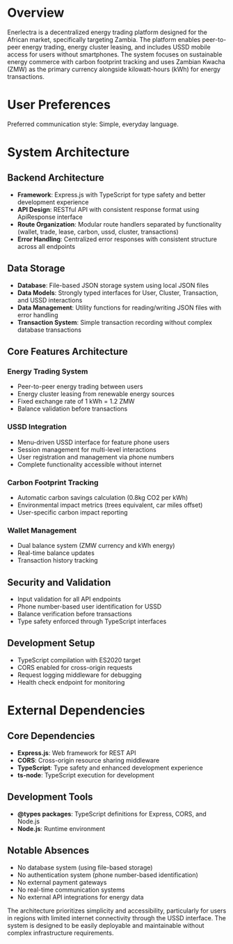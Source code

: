 # Overview

Enerlectra is a decentralized energy trading platform designed for the African market, specifically targeting Zambia. The platform enables peer-to-peer energy trading, energy cluster leasing, and includes USSD mobile access for users without smartphones. The system focuses on sustainable energy commerce with carbon footprint tracking and uses Zambian Kwacha (ZMW) as the primary currency alongside kilowatt-hours (kWh) for energy transactions.

# User Preferences

Preferred communication style: Simple, everyday language.

# System Architecture

## Backend Architecture
- **Framework**: Express.js with TypeScript for type safety and better development experience
- **API Design**: RESTful API with consistent response format using ApiResponse interface
- **Route Organization**: Modular route handlers separated by functionality (wallet, trade, lease, carbon, ussd, cluster, transactions)
- **Error Handling**: Centralized error responses with consistent structure across all endpoints

## Data Storage
- **Database**: File-based JSON storage system using local JSON files
- **Data Models**: Strongly typed interfaces for User, Cluster, Transaction, and USSD interactions
- **Data Management**: Utility functions for reading/writing JSON files with error handling
- **Transaction System**: Simple transaction recording without complex database transactions

## Core Features Architecture

### Energy Trading System
- Peer-to-peer energy trading between users
- Energy cluster leasing from renewable energy sources
- Fixed exchange rate of 1 kWh = 1.2 ZMW
- Balance validation before transactions

### USSD Integration
- Menu-driven USSD interface for feature phone users
- Session management for multi-level interactions
- User registration and management via phone numbers
- Complete functionality accessible without internet

### Carbon Footprint Tracking
- Automatic carbon savings calculation (0.8kg CO2 per kWh)
- Environmental impact metrics (trees equivalent, car miles offset)
- User-specific carbon impact reporting

### Wallet Management
- Dual balance system (ZMW currency and kWh energy)
- Real-time balance updates
- Transaction history tracking

## Security and Validation
- Input validation for all API endpoints
- Phone number-based user identification for USSD
- Balance verification before transactions
- Type safety enforced through TypeScript interfaces

## Development Setup
- TypeScript compilation with ES2020 target
- CORS enabled for cross-origin requests
- Request logging middleware for debugging
- Health check endpoint for monitoring

# External Dependencies

## Core Dependencies
- **Express.js**: Web framework for REST API
- **CORS**: Cross-origin resource sharing middleware
- **TypeScript**: Type safety and enhanced development experience
- **ts-node**: TypeScript execution for development

## Development Tools
- **@types packages**: TypeScript definitions for Express, CORS, and Node.js
- **Node.js**: Runtime environment

## Notable Absences
- No database system (using file-based storage)
- No authentication system (phone number-based identification)
- No external payment gateways
- No real-time communication systems
- No external API integrations for energy data

The architecture prioritizes simplicity and accessibility, particularly for users in regions with limited internet connectivity through the USSD interface. The system is designed to be easily deployable and maintainable without complex infrastructure requirements.